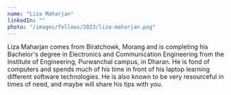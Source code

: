 ```yaml
---
name: "Liza Maharjan"
linkedIn: ""
photo: "/images/fellows/2023/liza-maharjan.png"
---
```


Liza Maharjan comes from Biratchowk, Morang and is completing his Bachelor's degree in Electronics and Communication Engineering from the Institute of Engineering, Purwanchal campus, in Dharan. He is fond of computers and spends much of his time in front of his laptop learning different software technologies. He is also known to be very resourceful in times of need, and maybe will share his tips with you.
